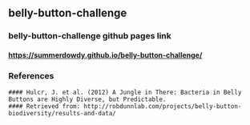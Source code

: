 ## belly-button-challenge

### belly-button-challenge github pages link
#### https://summerdowdy.github.io/belly-button-challenge/

### References
    #### Hulcr, J. et al. (2012) A Jungle in There: Bacteria in Belly Buttons are Highly Diverse, but Predictable. 
    #### Retrieved from: http://robdunnlab.com/projects/belly-button-biodiversity/results-and-data/

 	
